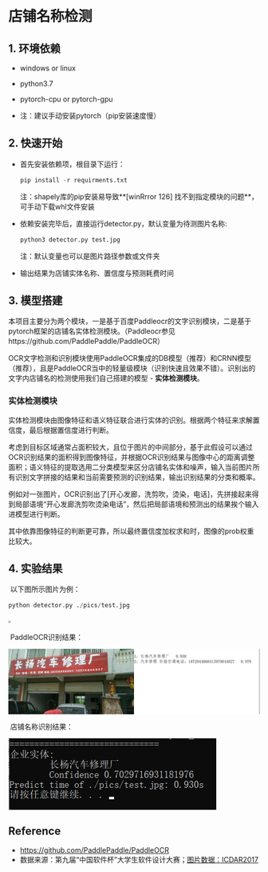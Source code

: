 # 店铺名称检测

## 1. 环境依赖

- windows or linux

- python3.7

- pytorch-cpu or pytorch-gpu

- 注：建议手动安装pytorch（pip安装速度慢）

  

## 2. 快速开始

- 首先安装依赖项，根目录下运行：

  ```python
  pip install -r requirments.txt
  ```

  注：shapely库的pip安装易导致**[winRrror 126] 找不到指定模块的问题**，可手动下载whl文件安装

- 依赖安装完毕后，直接运行detector.py，默认变量为待测图片名称:

  ```python
  python3 detector.py test.jpg
  ```

  注：默认变量也可以是图片路径参数或文件夹

- 输出结果为店铺实体名称、置信度与预测耗费时间

## 3. 模型搭建

​		本项目主要分为两个模块，一是基于百度Paddleocr的文字识别模块，二是基于pytorch框架的店铺名实体检测模块。（Paddleocr参见https://github.com/PaddlePaddle/PaddleOCR）

​		OCR文字检测和识别模块使用PaddleOCR集成的DB模型（推荐）和CRNN模型（推荐），且是PaddleOCR当中的轻量级模块（识别快速且效果不错）。识别出的文字内店铺名的检测使用我们自己搭建的模型 - **实体检测模块**。

### 	实体检测模块

​		实体检测模块由图像特征和语义特征联合进行实体的识别。根据两个特征来求解置信度，最后根据置信度进行判断。

​		考虑到目标区域通常占面积较大，且位于图片的中间部分，基于此假设可以通过OCR识别结果的面积得到图像特征，并根据OCR识别结果与图像中心的距离调整面积；语义特征的提取选用二分类模型来区分店铺名实体和噪声，输入当前图片所有识别文字拼接的结果和当前需要预测的识别结果，输出识别结果的分类和概率。

​		例如对一张图片，OCR识别出了[开心发廊，洗剪吹，烫染，电话]，先拼接起来得到局部语境“开心发廊洗剪吹烫染电话”，然后把局部语境和预测出的结果挨个输入进模型进行判断。

​		其中依靠图像特征的判断更可靠，所以最终置信度加权求和时，图像的prob权重比较大。

## 4. 实验结果

​		以下图所示图片为例：

```python
python detector.py ./pics/test.jpg
```

<img src="https://github.com/TheoRenLi/Corporate-named-entity-recognition/blob/main/pics/test.jpg" style="zoom: 33%;" align="center"/>

​		PaddleOCR识别结果：

<img src=".\pics\ocr_result.jpg" style="zoom:50%;" align="center"/>

​		店铺名称识别结果：

<img src = "./pics/test_result.png" align="center">

## Reference

- https://github.com/PaddlePaddle/PaddleOCR
- 数据来源：第九届“中国软件杯”大学生软件设计大赛；[图片数据：ICDAR2017](http://rctw.vlrlab.net/dataset/)

